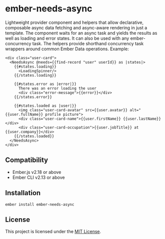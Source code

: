 ember-needs-async
==============================================================================

Lightweight provider component and helpers that allow declarative, composable async data fetching and async-aware rendering in just a template. The component waits for an async task and yields the results as well as loading and error states. It can also be used with any ember-concurrency task. The helpers provide shorthand concurrency task wrappers around common Ember Data operations. Example:

```
<div class="user-card">
  <NeedsAsync @needs={{find-record "user" userId}} as |states|>
    {{#states.loading}}
      <LoadingSpinner/>
    {{/states.loading}}
  
    {{#states.error as |error|}}
      There was an error loading the user
      <div class="error-message">{{error}}</div>
    {{/states.error}}
  
    {{#states.loaded as |user|}}
      <img class="user-card-avatar" src={{user.avatar}} alt="{{user.fullName}} profile picture">
      <div class="user-card-name">{{user.firstName}} {{user.lastName}}</div>
      <div class="user-card-occupation">{{user.jobTitle}} at {{user.company}}</div>
    {{/states.loaded}}
  </NeedsAsync>
</div>
```


Compatibility
------------------------------------------------------------------------------

* Ember.js v2.18 or above
* Ember CLI v2.13 or above


Installation
------------------------------------------------------------------------------

```
ember install ember-needs-async
```


License
------------------------------------------------------------------------------

This project is licensed under the [MIT License](LICENSE.md).

